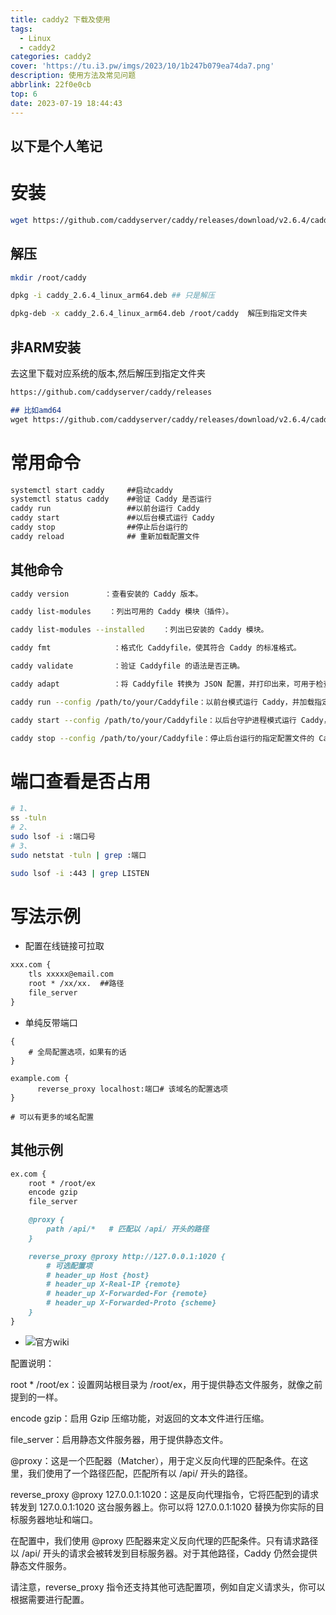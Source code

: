 ```yaml
---
title: caddy2 下载及使用
tags:
  - Linux
  - caddy2
categories: caddy2
cover: 'https://tu.i3.pw/imgs/2023/10/1b247b079ea74da7.png'
description: 使用方法及常见问题
abbrlink: 22f0e0cb
top: 6
date: 2023-07-19 18:44:43
---
```

以下是个人笔记
---

# 安装
```bash
wget https://github.com/caddyserver/caddy/releases/download/v2.6.4/caddy_2.6.4_linux_arm64.deb
```
## 解压
```bash
mkdir /root/caddy

dpkg -i caddy_2.6.4_linux_arm64.deb ## 只是解压

dpkg-deb -x caddy_2.6.4_linux_arm64.deb /root/caddy  解压到指定文件夹
```
## 非ARM安装
去这里下载对应系统的版本,然后解压到指定文件夹
```markdown
https://github.com/caddyserver/caddy/releases

## 比如amd64
wget https://github.com/caddyserver/caddy/releases/download/v2.6.4/caddy_2.6.4_linux_amd64.deb
```
# 常用命令
```markdown
systemctl start caddy     ##启动caddy
systemctl status caddy    ##验证 Caddy 是否运行
caddy run                 ##以前台运行 Caddy
caddy start               ##以后台模式运行 Caddy
caddy stop                ##停止后台运行的
caddy reload              ## 重新加载配置文件
```

## 其他命令

```bash
caddy version        ：查看安装的 Caddy 版本。

caddy list-modules    ：列出可用的 Caddy 模块（插件）。

caddy list-modules --installed    ：列出已安装的 Caddy 模块。

caddy fmt              ：格式化 Caddyfile，使其符合 Caddy 的标准格式。

caddy validate         ：验证 Caddyfile 的语法是否正确。

caddy adapt            ：将 Caddyfile 转换为 JSON 配置，并打印出来，可用于检查配置是否正确。

caddy run --config /path/to/your/Caddyfile：以前台模式运行 Caddy，并加载指定路径的 Caddyfile 配置文件。

caddy start --config /path/to/your/Caddyfile：以后台守护进程模式运行 Caddy，并加载指定路径的 Caddyfile 配置文件。

caddy stop --config /path/to/your/Caddyfile：停止后台运行的指定配置文件的 Caddy 进程。
```
# 端口查看是否占用

```bash
# 1、
ss -tuln
# 2、
sudo lsof -i :端口号
# 3、
sudo netstat -tuln | grep :端口

sudo lsof -i :443 | grep LISTEN

```
# 写法示例

- 配置在线链接可拉取

```markdown
xxx.com {
    tls xxxxx@email.com
    root * /xx/xx.  ##路径
    file_server
}
```

- 单纯反带端口

```bahs
{
    # 全局配置选项，如果有的话
}

example.com {
      reverse_proxy localhost:端口# 该域名的配置选项
}

# 可以有更多的域名配置
```

## 其他示例

```markdown
ex.com {
    root * /root/ex
    encode gzip
    file_server

    @proxy {
        path /api/*   # 匹配以 /api/ 开头的路径
    }

    reverse_proxy @proxy http://127.0.0.1:1020 {
        # 可选配置项
        # header_up Host {host}
        # header_up X-Real-IP {remote}
        # header_up X-Forwarded-For {remote}
        # header_up X-Forwarded-Proto {scheme}
    }
}
```

- ![官方wiki](https://caddy2.dengxiaolong.com/docs/caddyfile/concepts)

配置说明：

root * /root/ex：设置网站根目录为 /root/ex，用于提供静态文件服务，就像之前提到的一样。

encode gzip：启用 Gzip 压缩功能，对返回的文本文件进行压缩。

file_server：启用静态文件服务器，用于提供静态文件。

@proxy：这是一个匹配器（Matcher），用于定义反向代理的匹配条件。在这里，我们使用了一个路径匹配，匹配所有以 /api/ 开头的路径。

reverse_proxy @proxy 127.0.0.1:1020：这是反向代理指令，它将匹配到的请求转发到 127.0.0.1:1020 这台服务器上。你可以将 127.0.0.1:1020 替换为你实际的目标服务器地址和端口。

在配置中，我们使用 @proxy 匹配器来定义反向代理的匹配条件。只有请求路径以 /api/ 开头的请求会被转发到目标服务器。对于其他路径，Caddy 仍然会提供静态文件服务。

请注意，reverse_proxy 指令还支持其他可选配置项，例如自定义请求头，你可以根据需要进行配置。